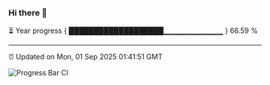 ### Hi there 👋

⏳ Year progress { ███████████████████▁▁▁▁▁▁▁▁▁▁▁ } 66.59 %

---

⏰ Updated on Mon, 01 Sep 2025 01:41:51 GMT

![Progress Bar CI](https://github.com/JuvenileQ/Progress-Bar-CI/workflows/main/badge.svg)
